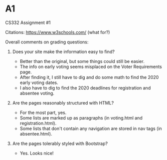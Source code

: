 # A1
CS332 Assignment #1

Citations: https://www.w3schools.com/ (what for?)

Overall comments on grading questions:

1) Does your site make the information easy to find?
    - Better than the original, but some things could still be easier.
    - The info on early voting seems misplaced on the Voter Requirements page.
    - After finding it, I still have to dig and do some math to find the 2020 early voting dates.
    - I also have to dig to find the 2020 deadlines for registration and absentee voting.

2) Are the pages reasonably structured with HTML?
    - For the most part, yes.
    - Some lists are marked up as paragraphs (in voting.html and registration.html).
    - Some lists that don't contain any navigation are stored in nav tags (in absentee.html).

3) Are the pages tolerably styled with Bootstrap?
    - Yes. Looks nice!
